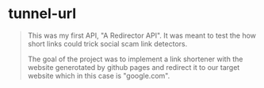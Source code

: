# tunnel-url
> This was my first API, "A Redirector API". It was meant to test the how short links could trick social scam link detectors. 
>
> The goal of the project was to implement a link shortener with the website generotated by github pages and redirect it to our target website which in this case is "google.com".
